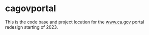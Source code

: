 # cagovportal
This is the code base and project location for the www.ca.gov portal redesign starting of 2023.
